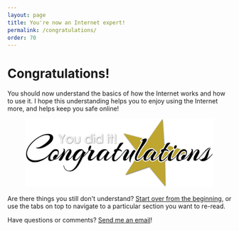 ```yaml
---
layout: page
title: You're now an Internet expert!
permalink: /congratulations/
order: 70
---
```


# Congratulations!

You should now understand the basics of how the Internet works and how to use it. I hope this understanding helps you to enjoy using the Internet more, and helps keep you safe online!

<figure class="image">
  <img src="/images/you-did-it.png" alt="Congratulations - you did it!">
</figure>

Are there things you still don't understand? [Start over from the beginning](/), or use the tabs on top to navigate to a particular section you want to re-read.

Have questions or comments? [Send me an email](mailto:rosenberg.jeff@gmail.com)!